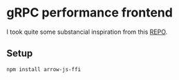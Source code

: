 # gRPC performance frontend

I took quite some substancial inspiration from this [REPO](https://github.com/johanbrandhorst/grpcweb-wasm-example/blob/master/proto/web.proto).

## Setup

```bash
npm install arrow-js-ffi
```